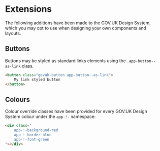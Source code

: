 # Extensions

The following additions have been made to the GOV.UK Design System, which you may opt to use when designing your own components and layouts.

## Buttons

Buttons may be styled as standard links elements using the `.app-button--as-link` class.

```html
<button class="govuk-button app-button--as-link">
    My link styled button
</button>
```

## Colours

Colour override classes have been provided for every GOV.UK Design System colour under the `app-!-` namespace:

```html
<div class="
    app-!-background-red
    app-!-border-blue
    app-!-font-green
"></div>
```
